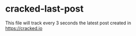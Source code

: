 # cracked-last-post

This file will track every 3 seconds the latest post created in https://cracked.io
